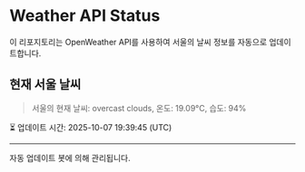 
# Weather API Status

이 리포지토리는 OpenWeather API를 사용하여 서울의 날씨 정보를 자동으로 업데이트합니다.

## 현재 서울 날씨
> 서울의 현재 날씨: overcast clouds, 온도: 19.09°C, 습도: 94%

⏳ 업데이트 시간: 2025-10-07 19:39:45 (UTC)

---
자동 업데이트 봇에 의해 관리됩니다.
